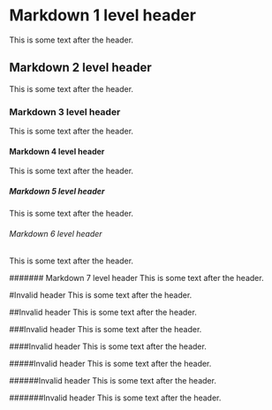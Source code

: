# Markdown 1 level header
This is some text after the header.

## Markdown 2 level header
This is some text after the header.

### Markdown 3 level header
This is some text after the header.

#### Markdown 4 level header
This is some text after the header.

##### Markdown 5 level header
This is some text after the header.

###### Markdown 6 level header
This is some text after the header.

####### Markdown 7 level header
This is some text after the header.

#Invalid header
This is some text after the header.

##Invalid header
This is some text after the header.

###Invalid header
This is some text after the header.

####Invalid header
This is some text after the header.

#####Invalid header
This is some text after the header.

######Invalid header
This is some text after the header.

#######Invalid header
This is some text after the header.
